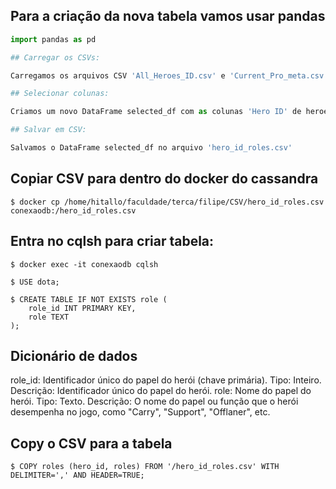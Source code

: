 ## Para a criação da nova tabela vamos usar pandas

```python
import pandas as pd

## Carregar os CSVs:

Carregamos os arquivos CSV 'All_Heroes_ID.csv' e 'Current_Pro_meta.csv' em DataFrames chamados heroes_df e hero_stats_df.

## Selecionar colunas: 

Criamos um novo DataFrame selected_df com as colunas 'Hero ID' de heroes_df e 'Roles' de hero_stats_df.  

## Salvar em CSV: 

Salvamos o DataFrame selected_df no arquivo 'hero_id_roles.csv'
```

## Copiar CSV para dentro do docker do cassandra
```
$ docker cp /home/hitallo/faculdade/terca/filipe/CSV/hero_id_roles.csv conexaodb:/hero_id_roles.csv
```

## Entra no cqlsh para criar tabela:
```
$ docker exec -it conexaodb cqlsh

$ USE dota;

$ CREATE TABLE IF NOT EXISTS role (
    role_id INT PRIMARY KEY,
    role TEXT
);
```
## Dicionário de dados

role_id: Identificador único do papel do herói (chave primária).
Tipo: Inteiro.
Descrição: Identificador único do papel do herói.
role: Nome do papel do herói.
Tipo: Texto.
Descrição: O nome do papel ou função que o herói desempenha no jogo, como "Carry", "Support", "Offlaner", etc.


## Copy o CSV para a tabela
```
$ COPY roles (hero_id, roles) FROM '/hero_id_roles.csv' WITH DELIMITER=',' AND HEADER=TRUE;
```